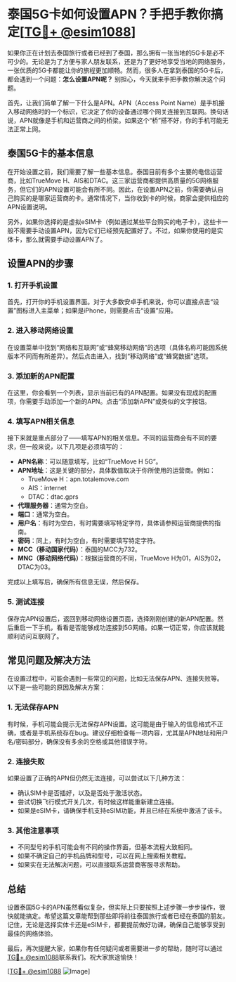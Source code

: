 # 泰国5G卡如何设置APN？手把手教你搞定[[TG💪+ @esim1088](https://t.me/s/esim1088)]

如果你正在计划去泰国旅行或者已经到了泰国，那么拥有一张当地的5G卡是必不可少的。无论是为了方便与家人朋友联系，还是为了更好地享受当地的网络服务，一张优质的5G卡都能让你的旅程更加顺畅。然而，很多人在拿到泰国的5G卡后，都会遇到一个问题：**怎么设置APN呢？** 别担心，今天就来手把手教你解决这个问题。

首先，让我们简单了解一下什么是APN。APN（Access Point Name）是手机接入移动网络时的一个标识，它决定了你的设备通过哪个网关连接到互联网。换句话说，APN就像是手机和运营商之间的桥梁。如果这个“桥”搭不好，你的手机可能无法正常上网。

## 泰国5G卡的基本信息

在开始设置之前，我们需要了解一些基本信息。泰国目前有多个主要的电信运营商，比如TrueMove H、AIS和DTAC。这三家运营商都提供高质量的5G网络服务，但它们的APN设置可能会有所不同。因此，在设置APN之前，你需要确认自己购买的是哪家运营商的卡。通常情况下，当你收到卡的时候，商家会提供相应的APN设置说明。

另外，如果你选择的是虚拟eSIM卡（例如通过某些平台购买的电子卡），这些卡一般不需要手动设置APN，因为它们已经预先配置好了。不过，如果你使用的是实体卡，那么就需要手动设置APN了。

## 设置APN的步骤

### 1. 打开手机设置

首先，打开你的手机设置界面。对于大多数安卓手机来说，你可以直接点击“设置”图标进入主菜单；如果是iPhone，则需要点击“设置”应用。

### 2. 进入移动网络设置

在设置菜单中找到“网络和互联网”或“蜂窝移动网络”的选项（具体名称可能因系统版本不同而有所差异）。然后点击进入，找到“移动网络”或“蜂窝数据”选项。

### 3. 添加新的APN配置

在这里，你会看到一个列表，显示当前已有的APN配置。如果没有现成的配置项，你需要手动添加一个新的APN。点击“添加新APN”或类似的文字按钮。

### 4. 填写APN相关信息

接下来就是重点部分了——填写APN的相关信息。不同的运营商会有不同的要求，但一般来说，以下几项是必须填写的：

- **APN名称**：可以随意填写，比如“TrueMove H 5G”。
- **APN地址**：这是关键的部分，具体数值取决于你所使用的运营商。例如：
  - TrueMove H：apn.totalemove.com
  - AIS：internet
  - DTAC：dtac.gprs
- **代理服务器**：通常为空白。
- **端口**：通常为空白。
- **用户名**：有时为空白，有时需要填写特定字符，具体请参照运营商提供的指南。
- **密码**：同上，有时为空白，有时需要填写特定字符。
- **MCC（移动国家代码）**：泰国的MCC为732。
- **MNC（移动网络代码）**：根据运营商的不同，TrueMove H为01，AIS为02，DTAC为03。

完成以上填写后，确保所有信息无误，然后保存。

### 5. 测试连接

保存完APN设置后，返回到移动网络设置页面，选择刚刚创建的新APN配置。然后重启一下手机，看看是否能够成功连接到5G网络。如果一切正常，你应该就能顺利访问互联网了。

## 常见问题及解决方法

在设置过程中，可能会遇到一些常见的问题，比如无法保存APN、连接失败等。以下是一些可能的原因及解决方案：

### 1. 无法保存APN

有时候，手机可能会提示无法保存APN设置。这可能是由于输入的信息格式不正确，或者是手机系统存在bug。建议仔细检查每一项内容，尤其是APN地址和用户名/密码部分，确保没有多余的空格或其他错误字符。

### 2. 连接失败

如果设置了正确的APN但仍然无法连接，可以尝试以下几种方法：
- 确认SIM卡是否插好，以及是否处于激活状态。
- 尝试切换飞行模式开关几次，有时候这样能重新建立连接。
- 如果是eSIM卡，请确保手机支持eSIM功能，并且已经在系统中激活了该卡。

### 3. 其他注意事项

- 不同型号的手机可能会有不同的操作界面，但基本流程大致相同。
- 如果不确定自己的手机品牌和型号，可以在网上搜索相关教程。
- 如果实在无法解决问题，可以直接联系运营商客服寻求帮助。

## 总结

设置泰国5G卡的APN虽然看似复杂，但实际上只要按照上述步骤一步步操作，很快就能搞定。希望这篇文章能帮到那些即将前往泰国旅行或者已经在泰国的朋友。记住，无论是选择实体卡还是eSIM卡，都要提前做好功课，确保自己能够享受到最佳的网络体验。

最后，再次提醒大家，如果你有任何疑问或者需要进一步的帮助，随时可以通过[TG💪+ @esim1088](https://t.me/s/esim1088)联系我们。祝大家旅途愉快！

[[TG💪+ @esim1088](https://t.me/s/esim1088) ![Image](https://i.postimg.cc/4NQfJmqS/Snipaste-2025-05-13-00-14-12.png)]